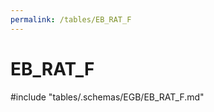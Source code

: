 ```yaml
---
permalink: /tables/EB_RAT_F
---
```

# EB_RAT_F
<!-- SPDX-License-Identifier: MPL-2.0 -->

<!-- ATTENTION : Ne pas supprimer ou modifier la ligne ci-dessous -->
#include "tables/.schemas/EGB/EB_RAT_F.md"
<!-- ATTENTION : Ne pas supprimer ou modifier la ligne ci-dessus -->
